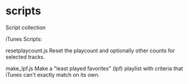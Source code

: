 # scripts
Script collection

iTunes Scripts:

  resetplaycount.js
    Reset the playcount and optionally other counts for selected tracks.

  make_lpf.js
    Make a "least played favorites" (lpf) playlist with criteria that iTunes can't exactly match on its own.
